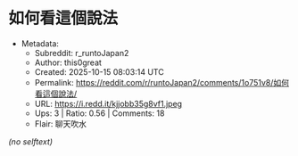 # 如何看這個說法

- Metadata:
  - Subreddit: r_runtoJapan2
  - Author: this0great
  - Created: 2025-10-15 08:03:14 UTC
  - Permalink: https://reddit.com/r/runtoJapan2/comments/1o751v8/如何看這個說法/
  - URL: https://i.redd.it/kjjobb35g8vf1.jpeg
  - Ups: 3 | Ratio: 0.56 | Comments: 18
  - Flair: 聊天吹水

_(no selftext)_
